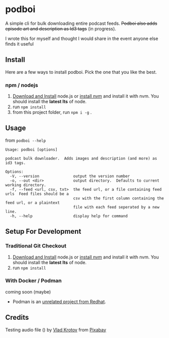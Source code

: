 # podboi

A simple cli for bulk downloading entire podcast feeds.  ~~Podboi also adds episode art and description as Id3 tags~~ (in progress).

I wrote this for myself and thought I would share in the event anyone else finds it useful

## Install

Here are a few ways to install podboi.  Pick the one that you like the best.

### npm / nodejs

1. [Download and Install](https://nodejs.org/) node.js or [install nvm](https://github.com/nvm-sh/nvm?tab=readme-ov-file#installing-and-updating) and install it with nvm.  You should install the **latest lts** of node.
2. run `npm install`
3. from this project folder, run `npm i -g` .

## Usage

from `podboi --help`

```
Usage: podboi [options]

podcast bulk downloader.  Adds images and description (and more) as id3 tags.

Options:
  -V, --version               output the version number
  -o, --out <dir>             output directory.  Defaults to current working directory.
  -f, --feed <url, csv, txt>  the feed url, or a file containing feed urls  Feed files should be a
                              csv with the first column containing the feed url, or a plaintext
                              file with each feed seperated by a new line.
  -h, --help                  display help for command
```


## Setup For Development

### Traditional Git Checkout

1. [Download and Install](https://nodejs.org/) node.js or [install nvm](https://github.com/nvm-sh/nvm?tab=readme-ov-file#installing-and-updating) and install it with nvm.  You should install the **latest lts** of node.
2. run `npm install`

### With Docker / Podman

coming soon (maybe)

* Podman is an [unrelated project from Redhat](https://podman.io/).

## Credits

Testing audio file () by <a href="https://pixabay.com/users/moodmode-33139253/?utm_source=link-attribution&utm_medium=referral&utm_campaign=music&utm_content=201745">Vlad Krotov</a> from <a href="https://pixabay.com/music//?utm_source=link-attribution&utm_medium=referral&utm_campaign=music&utm_content=201745">Pixabay</a>